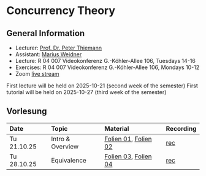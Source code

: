 # Concurrency Theory

## General Information

- Lecturer: [Prof. Dr. Peter Thiemann](/team/thiemann.md)
- Assistant: [Marius Weidner](/team/weidner.md)
- Lecture: R 04 007 Videokonferenz G.-Köhler-Allee 106, Tuesdays 14-16
- Exercises: R 04 007 Videokonferenz G.-Köhler-Allee 106, Mondays 10-12
- Zoom [live stream](https://uni-freiburg.zoom-x.de/j/61187088327?pwd=XVlmiuURptCbIrHLATL3aaFhyn3HhY.1)

<div class="warning">
First lecture will be held on 2025-10-21 (second week of the semester)
First tutorial will be held on 2025-10-27 (third week of the semester)
</div>

## Vorlesung

| Date | Topic | Material | Recording
|:-----|:-----|:-----|:-----|
| Tu 21.10.25 | Intro & Overview | [Folien 01][lecture01-slides], [Folien 02][lecture02-slides] | [rec][lecture01-recording] |
| Tu 28.10.25 | Equivalence | [Folien 03][lecture03-slides], [Folien 04][lecture04-slides] | [rec][lecture02-recording] |

[lecture01-slides]: /teaching/25ws/ct/slides/l01.pdf
[lecture02-slides]:  /teaching/25ws/ct/slides/l02.pdf
[lecture03-slides]: /teaching/25ws/ct/slides/l03.pdf
[lecture04-slides]:  /teaching/25ws/ct/slides/l04.pdf
[lecture01-recording]: https://archive.informatik.uni-freiburg.de/courses/proglang/2025-WS-Concurrency/2025-10-21-lecture-1.mp4
[lecture02-recording]: https://archive.informatik.uni-freiburg.de/courses/proglang/2025-WS-Concurrency/2025-10-28-lecture-1.mp4
